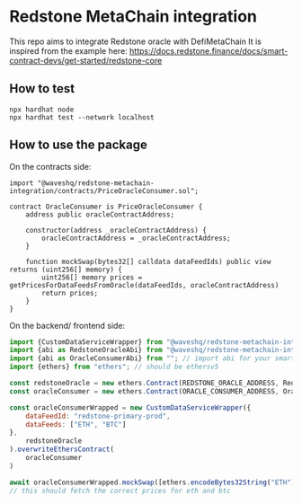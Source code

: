 # Redstone MetaChain integration

This repo aims to integrate Redstone oracle with DefiMetaChain
It is inspired from the example here: https://docs.redstone.finance/docs/smart-contract-devs/get-started/redstone-core

## How to test

```
npx hardhat node
npx hardhat test --network localhost 
```

## How to use the package

On the contracts side: 
```
import "@waveshq/redstone-metachain-integration/contracts/PriceOracleConsumer.sol"; 

contract OracleConsumer is PriceOracleConsumer { 
    address public oracleContractAddress; 

    constructor(address _oracleContractAddress) { 
        oracleContractAddress = _oracleContractAddress;
    }

    function mockSwap(bytes32[] calldata dataFeedIds) public view returns (uint256[] memory) {
        uint256[] memory prices = getPricesForDataFeedsFromOracle(dataFeedIds, oracleContractAddress)
        return prices;
    }
}
```

On the backend/ frontend side: 
```javascript
import {CustomDataServiceWrapper} from "@waveshq/redstone-metachain-integration";
import {abi as RedstoneOracleAbi} from "@waveshq/redstone-metachain-integration/artifacts/contracts/RedstoneOracle.sol/RedstoneOracle.json";
import {abi as OracleConsumerAbi} from ""; // import abi for your smart contract
import {ethers} from "ethers"; // should be ethersv5

const redstoneOracle = new ethers.Contract(REDSTONE_ORACLE_ADDRESS, RedstoneOracleAbi, ethereum_provider);
const oracleConsumer = new ethers.Contract(ORACLE_CONSUMER_ADDRESS, OracleConsumerAbi, ethereum_provider);

const oracleConsumerWrapped = new CustomDataServiceWrapper({
    dataFeedId: "redstone-primary-prod", 
    dataFeeds: ["ETH", "BTC"]
}, 
    redstoneOracle 
).overwriteEthersContract(
    oracleConsumer 
)

await oracleConsumerWrapped.mockSwap([ethers.encodeBytes32String("ETH"), ethers.encodeBytes32String("BTC")]);
// this should fetch the correct prices for eth and btc
```